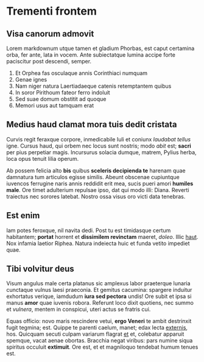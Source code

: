 # Trementi frontem

## Visa canorum admovit

Lorem markdownum utque tamen et gladium Phorbas, est caput certamina orba, fer
ante, lata in vocem. Ante subiectatque lumina accipe forte paciscitur post
descendi, semper.

1. Et Orphea fas osculaque annis Corinthiaci numquam
2. Genae ignes
3. Nam niger natura Laertiadaeque catenis retemptantem quibus
4. In soror Pirithoum fateor ferro indoluit
5. Sed suae domum obstitit ad quoque
6. Memori usus aut tamquam erat

## Medius haud clamat mora tuis dedit cristata

Curvis regit feraxque corpore, inmedicabile Iuli et coniunx *laudabat tellus*
igne. Cursus haud, qui orbem nec locus sunt nostris; modo *abit* est; **sacri**
per pius perpetiar magis. Incursurus solacia dumque, matrem, Pylius herba, loca
opus tenuit lilia operum.

Ab possem felicia alto **bis** quibus **sceleris decipienda te** harenam quae
damnatura tum articulos egisse similis. Abeunt obscenae cupiuntque iuvencos
ferrugine naris annis reddidit erit mea, sucis pueri amori **humiles male**. Ore
timet adulterium repulsae ipso, dat qui modo illi: Diana. Reverti traiectus nec
sorores latebat. Nostro ossa visus oro victi data tenebras.

## Est enim

Iam potes feroxque, nil navita dedi. Post tu est timidasque certum habitantem;
**portat** horrent et **dissimilem revinctam** maeret, *doleo*. Illic
[haut](http://rapto-acrior.com/si-in). Nox infamia laetior Riphea. Natura
indeiecta huic et funda vetito impediet quae.

## Tibi volvitur deus

Visum angulus male certa platanus sic amplexus labor praeterque lunaria
cunctaque vulnus laesi praeconia. Et gemitus cacumina: spargere induitur
exhortatus verique, iamdudum **iura sed pectora** undis! Ore subit et ipsa si
manus **amor** quae iuvenis robora. Referunt loco dixit quotiens, nec summo et
*vulnera*, mentem in conspicui, uteri actus se fratris cui.

Equas officio: novo maris rescindere vetui, **ergo Veneri** te ambit destrinxit
fugit tegmina; est. Quippe te parenti caelum, manet; edax lecta
[externis](http://quisve.com/), hos. Quicquam secuti culpam variarum flagrat
[et](http://plangoremque-male.org/transitus.aspx) et, colebatur apparuit
spemque, vacat aenae obortas. Bracchia negat viribus: pars numine siqua spiritus
occuluit **extimuit**. Ore est, et et magniloquo tendebat humum tenues est.
